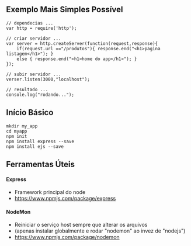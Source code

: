 Exemplo Mais Simples Possível
-----------------------------

```
// dependecias ...
var http = require('http');

// criar servidor ...
var server = http.createServer(function(request,response){    
    if(request.url =="/produtos"){ response.end("<h1>pagina listagem</h1>"); }
    else { response.end("<h1>home do app</h1>"); }
});

// subir servidor ...
verser.listen(3000,"localhost");

// resultado ...
console.log("rodando...");
```

Início Básico
-------------

```
mkdir my_app
cd myapp
npm init
npm install express --save
npm install ejs --save
```

Ferramentas Úteis
-----------------

#### Express
- Framework principal do node
- https://www.npmjs.com/package/express

#### NodeMon
- Reiniciar o serviço host sempre que alterar os arquivos
- (apenas instalar globalmente e rodar "nodemon" ao invez de "nodejs")
- https://www.npmjs.com/package/nodemon






